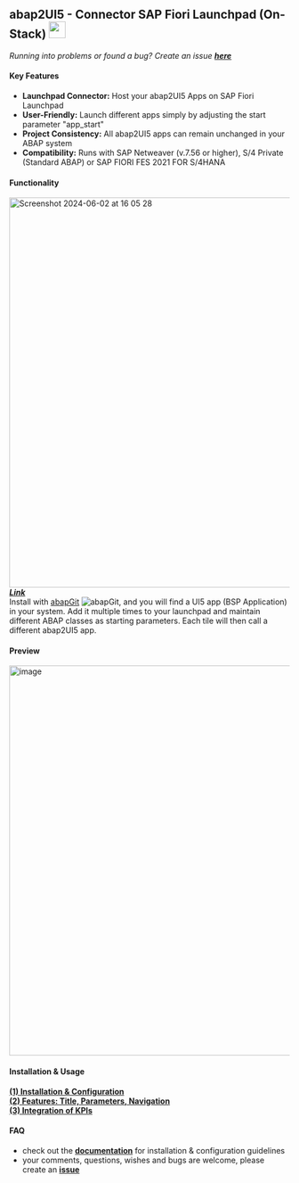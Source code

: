 ## abap2UI5 - Connector SAP Fiori Launchpad (On-Stack) <img src="https://github.com/abap2UI5/abap2UI5/assets/102328295/52ac0bb6-a219-4e9d-9e4f-62698dab3063" width="30">

_Running into problems or found a bug? Create an issue [**here**](https://github.com/abap2UI5/abap2UI5/issues)_

#### Key Features
* **Launchpad Connector:** Host your abap2UI5 Apps on SAP Fiori Launchpad
* **User-Friendly:** Launch different apps simply by adjusting the start parameter "app_start"
* **Project Consistency:** All abap2UI5 apps can remain unchanged in your ABAP system
* **Compatibility:** Runs with SAP Netweaver (v.7.56 or higher), S/4 Private (Standard ABAP) or SAP FIORI FES 2021 FOR S/4HANA
  
#### Functionality

<img width="700" alt="Screenshot 2024-06-02 at 16 05 28" src="https://github.com/abap2UI5/abap2UI5-connector_sap_fiori_launchpad/assets/102328295/7a66b131-0516-473d-a4ad-9468bdc5fdfb"><br>
___[Link](https://excalidraw.com/#json=n4Y2VdcMD32F0LvuJWs4-,NREoe051wicmP4XJfOSv5Q)___<br>
Install with [abapGit](https://abapgit.org) ![abapGit](https://docs.abapgit.org/img/favicon.png), and you will find a UI5 app (BSP Application) in your system. Add it multiple times to your launchpad and maintain different ABAP classes as starting parameters. Each tile will then call a different abap2UI5 app.

#### Preview
<img width="700" alt="image" src="https://github.com/abap2UI5/ext-fiori_launchpad_on_premise/assets/102328295/17c375e8-10cd-471e-83f8-d62ed27224e3">

#### Installation & Usage

[**(1) Installation & Configuration**](https://www.linkedin.com/pulse/copy-abap2ui5-host-your-apps-sap-fiori-launchpad-abap2ui5-ocn2e/) <br>
[**(2) Features: Title, Parameters, Navigation**](https://www.linkedin.com/pulse/abap2ui5-host-your-apps-sap-fiori-launchpad-23-features-abap2ui5-upche/) <br>
[**(3) Integration of KPIs**](https://www.linkedin.com/pulse/abap2ui5-host-your-apps-sap-fiori-launchpad-33-kpis-abap2ui5-uuxxe/) <br>

#### FAQ
* check out the [**documentation**](https://github.com/abap2UI5/abap2UI5-documentation) for installation & configuration guidelines
* your comments, questions, wishes and bugs are welcome, please create an [**issue**](https://github.com/abap2UI5/integration-fiori_launchpad_on_premise/issues)
